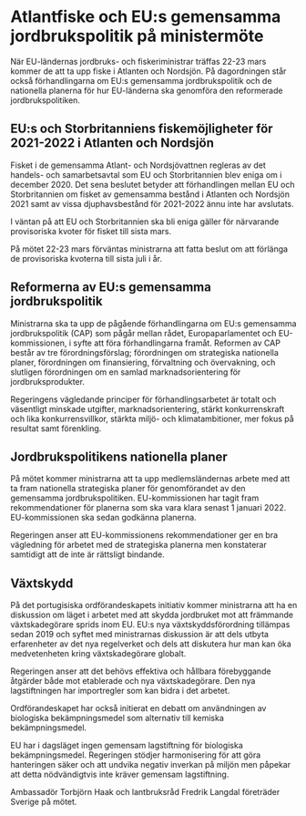 # Atlantfiske och EU:s gemensamma jordbrukspolitik på ministermöte

När EU\-ländernas jordbruks\- och fiskeriministrar träffas 22\-23 mars kommer de att ta upp fiske i Atlanten och Nordsjön. På dagordningen står också förhandlingarna om EU:s gemensamma jordbrukspolitik och de nationella planerna för hur EU\-länderna ska genomföra den reformerade jordbrukspolitiken.


## EU:s och Storbritanniens fiskemöjligheter för 2021\-2022 i Atlanten och Nordsjön

Fisket i de gemensamma Atlant\- och Nordsjövattnen regleras av det handels\- och samarbetsavtal som EU och Storbritannien blev eniga om i december 2020\. Det sena beslutet betyder att förhandlingen mellan EU och Storbritannien om fisket av gemensamma bestånd i Atlanten och Nordsjön 2021 samt av vissa djuphavsbestånd för 2021\-2022 ännu inte har avslutats.

I väntan på att EU och Storbritannien ska bli eniga gäller för närvarande provisoriska kvoter för fisket till sista mars.

På mötet 22\-23 mars förväntas ministrarna att fatta beslut om att förlänga de provisoriska kvoterna till sista juli i år.

## Reformerna av EU:s gemensamma jordbrukspolitik

Ministrarna ska ta upp de pågående förhandlingarna om EU:s gemensamma jordbrukspolitik (CAP) som pågår mellan rådet, Europaparlamentet och EU\-kommissionen, i syfte att föra förhandlingarna framåt. Reformen av CAP består av tre förordningsförslag; förordningen om strategiska nationella planer, förordningen om finansiering, förvaltning och övervakning, och slutligen förordningen om en samlad marknadsorientering för jordbruksprodukter.

Regeringens vägledande principer för förhandlingsarbetet är totalt och väsentligt minskade utgifter, marknadsorientering, stärkt konkurrenskraft och lika konkurrensvillkor, stärkta miljö\- och klimatambitioner, mer fokus på resultat samt förenkling.

## Jordbrukspolitikens nationella planer

På mötet kommer ministrarna att ta upp medlemsländernas arbete med att ta fram nationella strategiska planer för genomförandet av den gemensamma jordbrukspolitiken. EU\-kommissionen har tagit fram rekommendationer för planerna som ska vara klara senast 1 januari 2022\. EU\-kommissionen ska sedan godkänna planerna.

Regeringen anser att EU\-kommissionens rekommendationer ger en bra vägledning för arbetet med de strategiska planerna men konstaterar samtidigt att de inte är rättsligt bindande.

## Växtskydd

På det portugisiska ordförandeskapets initiativ kommer ministrarna att ha en diskussion om läget i arbetet med att skydda jordbruket mot att främmande växtskadegörare sprids inom EU. EU:s nya växtskyddsförordning tillämpas sedan 2019 och syftet med ministrarnas diskussion är att dels utbyta erfarenheter av det nya regelverket och dels att diskutera hur man kan öka medvetenheten kring växtskadegörare globalt.

Regeringen anser att det behövs effektiva och hållbara förebyggande åtgärder både mot etablerade och nya växtskadegörare. Den nya lagstiftningen har importregler som kan bidra i det arbetet.

Ordförandeskapet har också initierat en debatt om användningen av biologiska bekämpningsmedel som alternativ till kemiska bekämpningsmedel.

EU har i dagsläget ingen gemensam lagstiftning för biologiska bekämpningsmedel. Regeringen stödjer harmonisering för att göra hanteringen säker och att undvika negativ inverkan på miljön men påpekar att detta nödvändigtvis inte kräver gemensam lagstiftning.

Ambassadör Torbjörn Haak och lantbruksråd Fredrik Langdal företräder Sverige på mötet.
